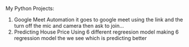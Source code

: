 My Python Projects:

1. Google Meet Automation
it goes to google meet using the link and the turn off the mic and camera then ask to join...
2. Predicting House Price Using 6 different regreesion model
making 6 regression model the we see which is predicting better
